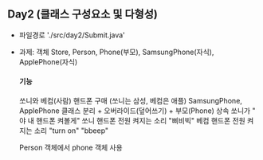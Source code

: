 ## Day2 (클래스 구성요소 및 다형성)
  - 파일경로 './src/day2/Submit.java'
  - 과제: 객체 Store, Person, Phone(부모), SamsungPhone(자식), ApplePhone(자식)
  
    #### 기능
    쏘니와 베컴(사람) 핸드폰 구매 (쏘니는 삼성, 베컴은 애플)
    SamsungPhone, ApplePhone 클래스 분리 + 오버라이드(덮어쓰기) + 부모(Phone) 상속
    쏘니가 " 야 내 핸드폰 켜볼게"
    쏘니 핸드폰 전원 켜지는 소리 "삐비빅"
     베컴 핸드폰 전원 켜지는 소리 "turn on" "bbeep"

    Person 객체에서 phone 객체 사용
